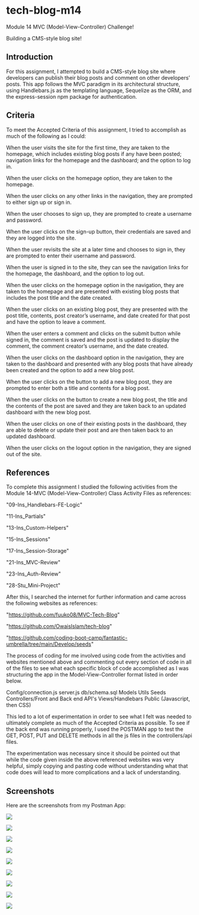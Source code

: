 # tech-blog-m14
Module 14 MVC (Model-View-Controller) Challenge!

Building a CMS-style blog site!

## Introduction

For this assignment, I attempted to build a CMS-style blog site where developers can publish their blog posts and comment on other developers’ posts.  This app follows the MVC paradigm in its architectural structure, using Handlebars.js as the templating language, Sequelize as the ORM, and the express-session npm package for authentication.

## Criteria
To meet the Accepted Criteria of this assignment, I tried to accomplish as much of the following as I could:

When the user visits the site for the first time, they are taken to the homepage, which includes existing blog posts if any have been posted; navigation links for the homepage and the dashboard; and the option to log in.

When the user clicks on the homepage option, they are taken to the homepage.

When the user clicks on any other links in the navigation, they are prompted to either sign up or sign in.

When the user chooses to sign up, they are prompted to create a username and password.

When the user clicks on the sign-up button, their credentials are saved and they are logged into the site.

When the user revisits the site at a later time and chooses to sign in, they are prompted to enter their username and password.

When the user is signed in to the site, they can see the navigation links for the homepage, the dashboard, and the option to log out.

When the user clicks on the homepage option in the navigation, they are taken to the homepage and are presented with existing blog posts that includes the post title and the date created.

When the user clicks on an existing blog post, they are presented with the post title, contents, post creator’s username, and date created for that post and have the option to leave a comment.

When the user enters a comment and clicks on the submit button while signed in, the comment is saved and the post is updated to display the comment, the comment creator’s username, and the date created.

When the user clicks on the dashboard option in the navigation, they are taken to the dashboard and presented with any blog posts that have already been created and the option to add a new blog post.

When the user clicks on the button to add a new blog post, they are prompted to enter both a title and contents for a blog post.

When the user clicks on the button to create a new blog post, the title and the contents of the post are saved and they are taken back to an updated dashboard with the new blog post.

When the user clicks on one of their existing posts in the dashboard, they are able to delete or update their post and are then taken back to an updated dashboard.

When the user clicks on the logout option in the navigation, they are signed out of the site.

## References

To complete this assignment I studied the following activities from the Module 14-MVC (Model-View-Controller) Class Activity Files as references:

"09-Ins_Handlebars-FE-Logic"

"11-Ins_Partials"

"13-Ins_Custom-Helpers"

"15-Ins_Sessions"

"17-Ins_Session-Storage"

"21-Ins_MVC-Review"

"23-Ins_Auth-Review"

"28-Stu_Mini-Project"

After this, I searched the internet for further information and came across the following websites as references:

"https://github.com/fuuko08/MVC-Tech-Blog"

"https://github.com/OwaisIslam/tech-blog"

"https://github.com/coding-boot-camp/fantastic-umbrella/tree/main/Develop/seeds"

The process of coding for me involved using code from the activities and websites mentioned above and commenting out every section of code in all of the files to see what each specific block of code accomplished as I was structuring the app in the Model-View-Controller format listed in order below.

Config/connection.js
server.js
db/schema.sql
Models
Utils
Seeds
Controllers/Front and Back end API's
Views/Handlebars
Public (Javascript, then CSS)

This led to a lot of experimentation in order to see what I felt was needed to ultimately complete as much of the Accepted Criteria as possible.  To see if the back end was running properly, I used the POSTMAN app to test the GET, POST, PUT and DELETE methods in all the js files in the controllers/api files.

The experimentation was necessary since it should be pointed out that while the code given inside the above referenced websites was very helpful, simply copying and pasting code without understanding what that code does will lead to more complications and a lack of understanding.

## Screenshots
Here are the screenshots from my Postman App:

![](../tech-blog-m14/screenshots/Dashboard%20Screenshot.png)

![](../tech-blog-m14/screenshots/Login%20Screenshot.png)

![](../tech-blog-m14/screenshots/Signup%20Screenshot.png)

![](../tech-blog-m14/screenshots/Homepage%20Screenshot.png)

![](../tech-blog-m14/screenshots/Create_Blog%20Screenshot.png)

![](../tech-blog-m14/screenshots/Edit_Post%20Screenshot.png)

![](../tech-blog-m14/screenshots/Comment%20Screenshot.png)

![](../tech-blog-m14/screenshots/Comment_Displayed%20Screenshot.png)

![](../tech-blog-m14/screenshots/Updated_Dashboard%20Screenshot.png)
